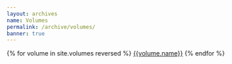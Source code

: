 ```yaml
---
layout: archives
name: Volumes
permalink: /archive/volumes/
banner: true
---
```


<div class="row">
  <div class="col s12 m10 l8">
    <div class="collection">
      {% for volume in site.volumes reversed %}
        <a href="{{volume.url}}" class="waves-effect collection-item">{{volume.name}}</a>
      {% endfor %}
    </div>
  </div>
</div>

